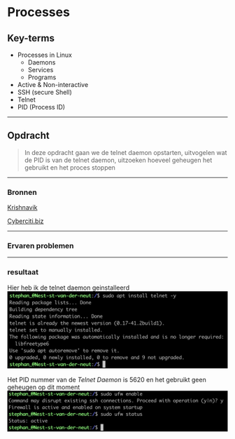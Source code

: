 # Processes

## Key-terms
- Processes in Linux
  * Daemons
  * Services
  * Programs
- Active & Non-interactive
- SSH (secure Shell) 
- Telnet
- PID (Process ID)

---
## Opdracht
>In deze opdracht gaan we de telnet daemon opstarten, uitvogelen wat de PID is van de telnet daemon, uitzoeken hoeveel geheugen het gebruikt en het proces stoppen
> 
---

### Bronnen
[Krishnavik](https://www.youtube.com/watch?v=BW1jYDZYXps)

[Cyberciti.biz](https://www.cyberciti.biz/faq/show-all-running-processes-in-linux/)



---

### Ervaren problemen


---

### resultaat

Hier heb ik de telnet daemon geinstalleerd
![StartTelnetDaemon](../00_includes/01_Linux_1/Processes/StartTelnetDaemon.png) 

Het PID nummer van de *Telnet Daemon* is 5620 en het gebruikt geen geheugen op dit moment
![afbeeldingFindPID&MemoryTelnetDaemon](../00_includes/01_Linux_1/Processes/FindPID&MemoryTelnetDaemon.png)



